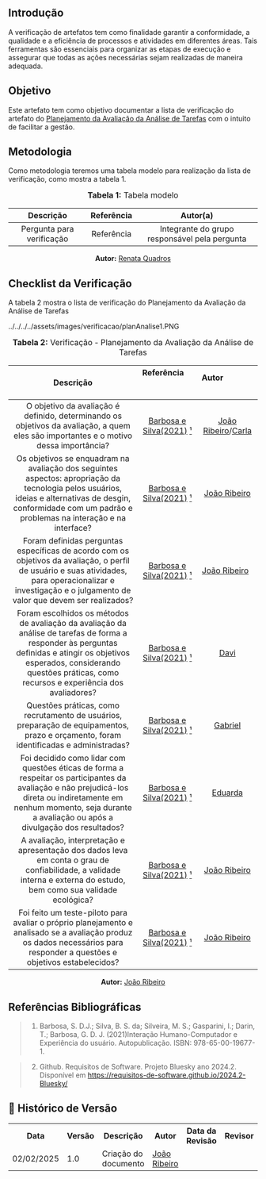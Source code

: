 ## Introdução
A verificação de artefatos tem como finalidade garantir a conformidade, a qualidade e a eficiência de processos e atividades em diferentes áreas. Tais ferramentas são essenciais para organizar as etapas de execução e assegurar que todas as ações necessárias sejam realizadas de maneira adequada. 

## Objetivo
Este artefato tem como objetivo documentar a lista de verificação do artefato do [Planejamento da Avaliação da Análise de Tarefas](../../../../DesignAvaliacaoDesenvolvimento/Nivel1/Storyboards.md) com o intuito de facilitar a gestão.

## Metodologia
Como metodologia teremos uma tabela modelo para realização da lista de verificação, como mostra a tabela 1. 

<center>
<font size="3"><b>Tabela 1:</b> Tabela modelo </font>

| Descrição | Referência | Autor(a) |
|:---------:|:---------:|:-----------:|
| Pergunta para verificação | Referência | Integrante do grupo responsável pela pergunta |

<p align="center"><b>Autor:</b> <a href="https://github.com/Renatinha28">Renata Quadros</a></p> 
</center>

## Checklist da Verificação
A tabela 2 mostra o lista de verificação do Planejamento da Avaliação da Análise de Tarefas

../../../../assets/images/verificacao/planAnalise1.PNG

<center>
<font size="3"><b>Tabela 2:</b> Verificação - Planejamento da Avaliação da Análise de Tarefas </font>

|                                                                                                               Descrição                                                                                                                | Referência                                             |                 Autor                                                        |
| :------------------------------------------------------------------------------------------------------------------------------------------------------------------------------------------------------------------------------------: | :----------------------------------------------------: | :--------------------------------------------------------------------------: |
|                                                 O objetivo da avaliação é definido, determinando os objetivos da avaliação, a quem eles são importantes e o motivo dessa importância?                                                  |  [Barbosa e Silva(2021)](../../../../assets/images/verificacao/planAnalise1.PNG) [¹](#ref1)  | [João Ribeiro](https://github.com/Joa0V)/[Carla](https://github.com/ccarlaa) |
|             Os objetivos se enquadram na avaliação dos seguintes aspectos: apropriação da tecnologia pelos usuários, ideias e alternativas de desgin, conformidade com um padrão e problemas na interação e na interface?              | [Barbosa e Silva(2021)](../../../../assets/images/verificacao/planAnalise2.PNG) [¹](#ref1)  |                  [João Ribeiro](https://github.com/ccarlaa)                  |
|              Foram definidas perguntas específicas de acordo com os objetivos da avaliação, o perfil de usuário e suas atividades, para operacionalizar e investigação e o julgamento de valor que devem ser realizados?               | [Barbosa e Silva(2021)](../../../../assets/images/verificacao/planAnalise3.PNG) [¹](#ref1)  |                  [João Ribeiro](https://github.com/Joa0V)                    |
| Foram escolhidos os métodos de avaliação da avaliação da análise de tarefas de forma a responder às perguntas definidas e atingir os objetivos esperados, considerando questões práticas, como recursos e experiência dos avaliadores? | [Barbosa e Silva(2021)](../../../../assets/images/verificacao/planAnalise4.PNG) [¹](#ref1)  |                      [Davi](https://github.com/Jagaima)                      |
|                                                 Questões práticas, como recrutamento de usuários, preparação de equipamentos, prazo e orçamento, foram identificadas e administradas?                                                  | [Barbosa e Silva(2021)](../../../../assets/images/verificacao/planAnalise5.PNG) [¹](#ref1)  |                [Gabriel](https://github.com/GabrielSMonteiro)                |
|      Foi decidido como lidar com questões éticas de forma a respeitar os participantes da avaliação e não prejudicá-los direta ou indiretamente em nenhum momento, seja durante a avaliação ou após a divulgação dos resultados?       | [Barbosa e Silva(2021)](../../../../assets/images/verificacao/planAnalise6.PNG) [¹](#ref1)  |                   [Eduarda](https://github.com/erteduarda)                   |
|                                  A avaliação, interpretação e apresentação dos dados leva em conta o grau de confiabilidade, a validade interna e externa do estudo, bem como sua validade ecológica?                                  | [Barbosa e Silva(2021)](../../../../assets/images/verificacao/planAnalise7.PNG) [¹](#ref1)  |                  [João Ribeiro](https://github.com/ccarlaa)                  |
|                               Foi feito um teste-piloto para avaliar o próprio planejamento e analisado se a avaliação produz os dados necessários para responder a questões e objetivos estabelecidos?                                | [Barbosa e Silva(2021)](../../../../assets/images/verificacao/planAnalise8.PNG) [¹](#ref1)  |                   [João Ribeiro](https://github.com/Joa0V)                   |



<p align="center"><b>Autor:</b> <a href="https://github.com/Joa0V">João Ribeiro</a></p> 
</center>

## Referências Bibliográficas

> 1. <a id="ref1"></a> Barbosa, S. D.J.; Silva, B. S. da; Silveira, M. S.; Gasparini, I.; Darin, T.; Barbosa, G. D. J. (2021)Interação Humano-Computador e Experiência do usuário. Autopublicação. ISBN: 978-65-00-19677-1.

> 2. <a id="ref2"></a> Github. Requisitos de Software. Projeto Bluesky ano 2024.2. Disponível em <https://requisitos-de-software.github.io/2024.2-Bluesky/>

## :round_pushpin: Histórico de Versão 

<div align="center">
    <table>
        <tr>
            <th>Data</th>
            <th>Versão</th>
            <th>Descrição</th>
            <th>Autor</th>
            <th>Data da Revisão</th>
            <th>Revisor</th>
        </tr>
        <tr>
            <td>02/02/2025</td>
            <td>1.0</td>
            <td>Criação do documento</td>
            <td><a href="https://github.com/Joa0V">João Ribeiro</a></td>
            <td></td>
            <td><a href="https://github.com/"></a></td>
        </tr>
    </table>
</div>